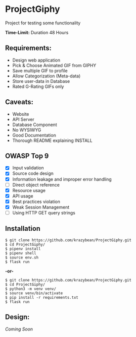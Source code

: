 # ProjectGiphy
Project for testing some functionality

**Time-Limit:** Duration 48 Hours

## Requirements:
 - Design web application
 - Pick & Choose Animated GIF from GIPHY
 - Save multiple GIF to profile
 - Allow Categorization (Meta-data)
 - Store user-data in Database
 - Rated G-Rating GIFs only


## Caveats:
 - Website
 - API Server
 - Database Component
 - No WYSIWYG
 - Good Documentation
 - Thorough README explaining INSTALL

## OWASP Top 9
- [x] Input validation
- [x] Source code design
- [x] Information leakage and improper error handling
- [ ] Direct object reference
- [x] Resource usage
- [x] API usage
- [x] Best practices violation
- [x] Weak Session Management
- [ ] Using HTTP GET query strings

## Installation

 ```shell
$ git clone https://github.com/krazybean/ProjectGiphy.git
$ cd ProjectGiphy/
$ pipenv install
$ pipenv shell
$ source env.sh
$ flask run
 ```
 **-or-**

 ```shell
$ git clone https://github.com/krazybean/ProjectGiphy.git
$ cd ProjectGiphy/
$ python3 -m venv venv/
$ source venv/bin/activate
$ pip install -r requirements.txt
$ flask run
 ```

## Design:

 _Coming Soon_